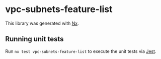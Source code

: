 # vpc-subnets-feature-list

This library was generated with [Nx](https://nx.dev).

## Running unit tests

Run `nx test vpc-subnets-feature-list` to execute the unit tests via [Jest](https://jestjs.io).
